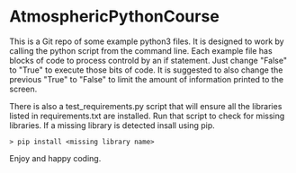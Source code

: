 # AtmosphericPythonCourse

This is a Git repo of some example python3 files. It is designed to work by calling the
python script from the command line. Each example file has blocks of code to process
controld by an if statement. Just change "False" to "True" to execute those bits of code.
It is suggested to also change the previous "True" to "False" to limit the amount of
information printed to the screen.

There is also a test_requirements.py script that will ensure all the libraries listed
in requirements.txt are installed. Run that script to check for missing libraries.
If a missing library is detected insall using pip.
```
> pip install <missing library name>
```
Enjoy and happy coding.
